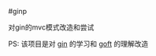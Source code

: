 #ginp

对gin的mvc模式改造和尝试

PS: 该项目是对 [gin](https://github.com/gin-gonic/gin) 的学习和 [goft](https://github.com/shenyisyn/goft-gin) 的理解改造
